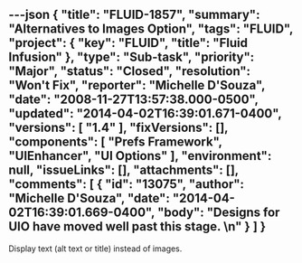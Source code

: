 ---json
{
  "title": "FLUID-1857",
  "summary": "Alternatives to Images Option",
  "tags": "FLUID",
  "project": {
    "key": "FLUID",
    "title": "Fluid Infusion"
  },
  "type": "Sub-task",
  "priority": "Major",
  "status": "Closed",
  "resolution": "Won't Fix",
  "reporter": "Michelle D'Souza",
  "date": "2008-11-27T13:57:38.000-0500",
  "updated": "2014-04-02T16:39:01.671-0400",
  "versions": [
    "1.4"
  ],
  "fixVersions": [],
  "components": [
    "Prefs Framework",
    "UIEnhancer",
    "UI Options"
  ],
  "environment": null,
  "issueLinks": [],
  "attachments": [],
  "comments": [
    {
      "id": "13075",
      "author": "Michelle D'Souza",
      "date": "2014-04-02T16:39:01.669-0400",
      "body": "Designs for UIO have moved well past this stage.&#x20;\n"
    }
  ]
}
---
Display text (alt text or title) instead of images.

        